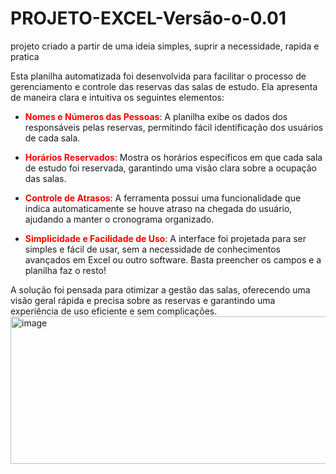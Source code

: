 # PROJETO-EXCEL-Versão-o-0.01
projeto criado a partir de uma ideia simples, suprir a necessidade, rapida e pratica

Esta planilha automatizada foi desenvolvida para facilitar o processo de gerenciamento e controle das reservas das salas de estudo. Ela apresenta de maneira clara e intuitiva os seguintes elementos:

- <span style="color: #FF0000;"><strong>Nomes e Números das Pessoas</strong></span>: A planilha exibe os dados dos responsáveis pelas reservas, permitindo fácil identificação dos usuários de cada sala.
  
- <span style="color: #FF0000;"><strong>Horários Reservados</strong></span>: Mostra os horários específicos em que cada sala de estudo foi reservada, garantindo uma visão clara sobre a ocupação das salas.

- <span style="color: #FF0000;"><strong>Controle de Atrasos</strong></span>: A ferramenta possui uma funcionalidade que indica automaticamente se houve atraso na chegada do usuário, ajudando a manter o cronograma organizado.

- <span style="color: #FF0000;"><strong>Simplicidade e Facilidade de Uso</strong></span>: A interface foi projetada para ser simples e fácil de usar, sem a necessidade de conhecimentos avançados em Excel ou outro software. Basta preencher os campos e a planilha faz o resto!

A solução foi pensada para otimizar a gestão das salas, oferecendo uma visão geral rápida e precisa sobre as reservas e garantindo uma experiência de uso eficiente e sem complicações.
<img width="1732" height="236" alt="image" src="https://github.com/user-attachments/assets/50c1676b-4aef-4642-85bf-91fbec272e40" />
